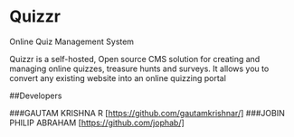 # Quizzr
Online Quiz Management System

Quizzr is a self-hosted, Open source CMS solution for  creating and managing online quizzes, treasure hunts and surveys. It allows you to convert any existing website into an online quizzing portal

##Developers

###GAUTAM KRISHNA R [https://github.com/gautamkrishnar/]
###JOBIN PHILIP ABRAHAM [https://github.com/jophab/]
